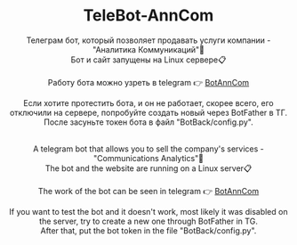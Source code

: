 <h1 align="center">TeleBot-AnnCom</h1>
<p align="center">
Телеграм бот, который позволяет продавать услуги компании - "Аналитика Коммуникаций"💼<br>
Бот и сайт запущены на Linux сервере📋<br><br>
Работу бота можно узреть в telegram 👉 <a href="https://t.me/practicIST_bot" target="_blank">BotAnnCom</a>
</p>

<p align="center">
Если хотите протестить бота, и он не работает, скорее всего, его отключили на сервере, попробуйте создать новый через BotFather в ТГ.<br>
После засуньте токен бота в файл "BotBack/config.py".<br><br>
</p>



<p align="center">
A telegram bot that allows you to sell the company's services - "Communications Analytics"💼<br>
The bot and the website are running on a Linux server📋<br><br>
The work of the bot can be seen in telegram 👉 <a href="https://t.me/practicIST_bot" target="_blank">BotAnnCom</a>
</p>

<p align="center">
If you want to test the bot and it doesn't work, most likely it was disabled on the server, try to create a new one through BotFather in TG.<br>
After that, put the bot token in the file "BotBack/config.py".<br><br>
</p>

